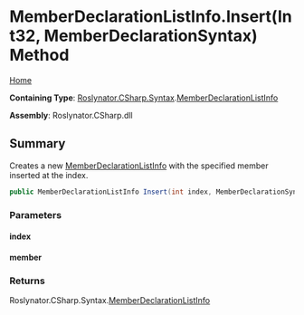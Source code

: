 <a name="_top"></a>

# MemberDeclarationListInfo\.Insert\(Int32, MemberDeclarationSyntax\) Method

[Home](../../../../../README.md#_top)

**Containing Type**: [Roslynator.CSharp.Syntax](../../README.md#_top)\.[MemberDeclarationListInfo](../README.md#_top)

**Assembly**: Roslynator\.CSharp\.dll

## Summary

Creates a new [MemberDeclarationListInfo](../README.md#_top) with the specified member inserted at the index\.

```csharp
public MemberDeclarationListInfo Insert(int index, MemberDeclarationSyntax member)
```

### Parameters

#### index

#### member

### Returns

Roslynator\.CSharp\.Syntax\.[MemberDeclarationListInfo](../README.md#_top)

